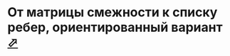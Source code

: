 # От матрицы смежности к списку ребер, ориентированный вариант [⬀](http://informatics.mccme.ru/mod/statements/view3.php?chapterid=466)
